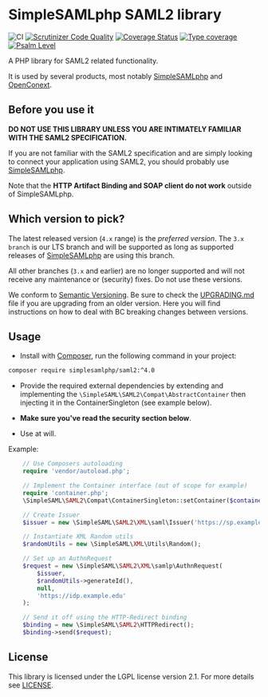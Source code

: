 # SimpleSAMLphp SAML2 library

![CI](https://github.com/simplesamlphp/saml2/actions/workflows/php.yml/badge.svg)
[![Scrutinizer Code Quality](https://scrutinizer-ci.com/g/simplesamlphp/saml2/badges/quality-score.png?b=master)](https://scrutinizer-ci.com/g/simplesamlphp/saml2/?branch=master)
[![Coverage Status](https://codecov.io/gh/simplesamlphp/saml2/branch/master/graph/badge.svg)](https://codecov.io/gh/simplesamlphp/saml2)
[![Type coverage](https://shepherd.dev/github/simplesamlphp/saml2/coverage.svg)](https://shepherd.dev/github/simplesamlphp/saml2)
[![Psalm Level](https://shepherd.dev/github/simplesamlphp/saml2/level.svg)](https://shepherd.dev/github/simplesamlphp/saml2)

A PHP library for SAML2 related functionality.

It is used by several products, most notably [SimpleSAMLphp](https://www.simplesamlphp.org) and [OpenConext](https://www.openconext.org).

## Before you use it

**DO NOT USE THIS LIBRARY UNLESS YOU ARE INTIMATELY FAMILIAR WITH THE SAML2 SPECIFICATION.**

If you are not familiar with the SAML2 specification and are simply looking to connect your application using SAML2,
you should probably use [SimpleSAMLphp](https://www.simplesamlphp.org).

Note that the **HTTP Artifact Binding and SOAP client do not work** outside of SimpleSAMLphp.

## Which version to pick?

The latest released version (`4.x` range) is the _preferred version_.
The `3.x branch` is our LTS branch and will be supported as long as supported releases of [SimpleSAMLphp](https://www.simplesamlphp.org) are using this branch.

All other branches (`3.x` and earlier) are no longer supported and will not receive any maintenance or
(security) fixes. Do not use these versions.

We conform to [Semantic Versioning](https://semver.org/).
Be sure to check the [UPGRADING.md](UPGRADING.md) file if you are upgrading from an older version. Here
you will find instructions on how to deal with BC breaking changes between versions.

## Usage

* Install with [Composer](https://getcomposer.org/doc/00-intro.md), run the following command in your project:

```bash
composer require simplesamlphp/saml2:^4.0
```

* Provide the required external dependencies by extending and implementing the ```\SimpleSAML\SAML2\Compat\AbstractContainer```
  then injecting it in the ContainerSingleton (see example below).

* **Make sure you've read the security section below**.

* Use at will.

Example:

```php
    // Use Composers autoloading
    require 'vendor/autoload.php';

    // Implement the Container interface (out of scope for example)
    require 'container.php';
    \SimpleSAML\SAML2\Compat\ContainerSingleton::setContainer($container);

    // Create Issuer
    $issuer = new \SimpleSAML\SAML2\XML\saml\Issuer('https://sp.example.edu');

    // Instantiate XML Random utils
    $randomUtils = new \SimpleSAML\XML\Utils\Random();

    // Set up an AuthnRequest
    $request = new \SimpleSAML\SAML2\XML\samlp\AuthnRequest(
        $issuer,
        $randomUtils->generateId(),
        null,
        'https://idp.example.edu'
    );

    // Send it off using the HTTP-Redirect binding
    $binding = new \SimpleSAML\SAML2\HTTPRedirect();
    $binding->send($request);
```

## License

This library is licensed under the LGPL license version 2.1.
For more details see [LICENSE](https://raw.github.com/simplesamlphp/saml2/master/LICENSE).
